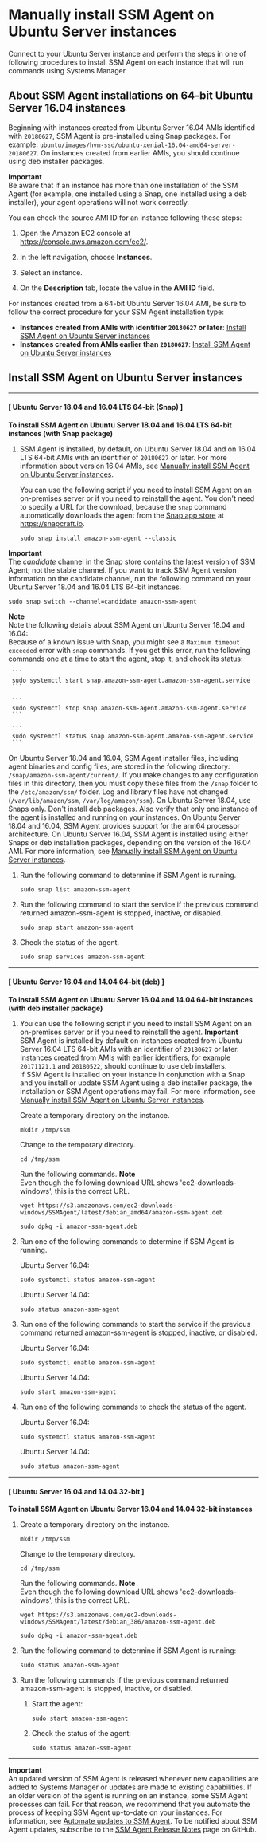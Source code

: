 # Manually install SSM Agent on Ubuntu Server instances<a name="agent-install-ubuntu"></a>

Connect to your Ubuntu Server instance and perform the steps in one of following procedures to install SSM Agent on each instance that will run commands using Systems Manager\.

## About SSM Agent installations on 64\-bit Ubuntu Server 16\.04 instances<a name="agent-install-ubuntu-about-v16"></a>

Beginning with instances created from Ubuntu Server 16\.04 AMIs identified with `20180627`, SSM Agent is pre\-installed using Snap packages\. For example: `ubuntu/images/hvm-ssd/ubuntu-xenial-16.04-amd64-server-20180627`\. On instances created from earlier AMIs, you should continue using deb installer packages\. 

**Important**  
Be aware that if an instance has more than one installation of the SSM Agent \(for example, one installed using a Snap, one installed using a deb installer\), your agent operations will not work correctly\.

You can check the source AMI ID for an instance following these steps:

1. Open the Amazon EC2 console at [https://console\.aws\.amazon\.com/ec2/](https://console.aws.amazon.com/ec2/)\.

1. In the left navigation, choose **Instances**\.

1. Select an instance\.

1. On the **Description** tab, locate the value in the **AMI ID** field\.

For instances created from a 64\-bit Ubuntu Server 16\.04 AMI, be sure to follow the correct procedure for your SSM Agent installation type:
+ **Instances created from AMIs with identifier `20180627` or later**: [Install SSM Agent on Ubuntu Server instances](#agent-install-ubuntu-tabs)
+ **Instances created from AMIs earlier than `20180627`**: [Install SSM Agent on Ubuntu Server instances](#agent-install-ubuntu-tabs)

## Install SSM Agent on Ubuntu Server instances<a name="agent-install-ubuntu-tabs"></a>

------
#### [ Ubuntu Server 18\.04 and 16\.04 LTS 64\-bit \(Snap\) ]

**To install SSM Agent on Ubuntu Server 18\.04 and 16\.04 LTS 64\-bit instances \(with Snap package\)**

1. SSM Agent is installed, by default, on Ubuntu Server 18\.04 and on 16\.04 LTS 64\-bit AMIs with an identifier of `20180627` or later\. For more information about version 16\.04 AMIs, see [Manually install SSM Agent on Ubuntu Server instances](#agent-install-ubuntu)\.

   You can use the following script if you need to install SSM Agent on an on\-premises server or if you need to reinstall the agent\. You don't need to specify a URL for the download, because the `snap` command automatically downloads the agent from the [Snap app store](https://snapcraft.io/amazon-ssm-agent) at [https://snapcraft\.io](https://snapcraft.io)\.

   ```
   sudo snap install amazon-ssm-agent --classic
   ```
**Important**  
The *candidate* channel in the Snap store contains the latest version of SSM Agent; not the stable channel\. If you want to track SSM Agent version information on the candidate channel, run the following command on your Ubuntu Server 18\.04 and 16\.04 LTS 64\-bit instances\.  

   ```
   sudo snap switch --channel=candidate amazon-ssm-agent
   ```
**Note**  
Note the following details about SSM Agent on Ubuntu Server 18\.04 and 16\.04:  
Because of a known issue with Snap, you might see a `Maximum timeout exceeded` error with `snap` commands\. If you get this error, run the following commands one at a time to start the agent, stop it, and check its status:   

     ```
     sudo systemctl start snap.amazon-ssm-agent.amazon-ssm-agent.service
     ```

     ```
     sudo systemctl stop snap.amazon-ssm-agent.amazon-ssm-agent.service
     ```

     ```
     sudo systemctl status snap.amazon-ssm-agent.amazon-ssm-agent.service
     ```
On Ubuntu Server 18\.04 and 16\.04, SSM Agent installer files, including agent binaries and config files, are stored in the following directory: `/snap/amazon-ssm-agent/current/`\. If you make changes to  any configuration files in this directory, then you must copy these files from the `/snap` folder to the `/etc/amazon/ssm/` folder\. Log and library files have not changed \(`/var/lib/amazon/ssm`, `/var/log/amazon/ssm`\)\.
On Ubuntu Server 18\.04, use Snaps only\. Don't install deb packages\. Also verify that only one instance of the agent is installed and running on your instances\.
On Ubuntu Server 18\.04 and 16\.04, SSM Agent provides support for the arm64 processor architecture\.
On Ubuntu Server 16\.04, SSM Agent is installed using either Snaps or deb installation packages, depending on the version of the 16\.04 AMI\. For more information, see [Manually install SSM Agent on Ubuntu Server instances](#agent-install-ubuntu)\.

1. Run the following command to determine if SSM Agent is running\. 

   ```
   sudo snap list amazon-ssm-agent
   ```

1. Run the following command to start the service if the previous command returned amazon\-ssm\-agent is stopped, inactive, or disabled\.

   ```
   sudo snap start amazon-ssm-agent
   ```

1. Check the status of the agent\.

   ```
   sudo snap services amazon-ssm-agent
   ```

------
#### [ Ubuntu Server 16\.04 and 14\.04 64\-bit \(deb\) ]

**To install SSM Agent on Ubuntu Server 16\.04 and 14\.04 64\-bit instances \(with deb installer package\)**

1. You can use the following script if you need to install SSM Agent on an on\-premises server or if you need to reinstall the agent\.
**Important**  
SSM Agent is installed by default on instances created from Ubuntu Server 16\.04 LTS 64\-bit AMIs with an identifier of `20180627` or later\. Instances created from AMIs with earlier identifiers, for example `20171121.1` and `20180522`, should continue to use deb installers\.   
If SSM Agent is installed on your instance in conjunction with a Snap and you install or update SSM Agent using a deb installer package, the installation or SSM Agent operations may fail\. For more information, see [Manually install SSM Agent on Ubuntu Server instances](#agent-install-ubuntu)\.

   Create a temporary directory on the instance\.

   ```
   mkdir /tmp/ssm
   ```

   Change to the temporary directory\.

   ```
   cd /tmp/ssm
   ```

   Run the following commands\.
**Note**  
Even though the following download URL shows 'ec2\-downloads\-windows', this is the correct URL\.

   ```
   wget https://s3.amazonaws.com/ec2-downloads-windows/SSMAgent/latest/debian_amd64/amazon-ssm-agent.deb
   ```

   ```
   sudo dpkg -i amazon-ssm-agent.deb
   ```

1. Run one of the following commands to determine if SSM Agent is running\. 

   Ubuntu Server 16\.04:

   ```
   sudo systemctl status amazon-ssm-agent
   ```

   Ubuntu Server 14\.04:

   ```
   sudo status amazon-ssm-agent
   ```

1. Run one of the following commands to start the service if the previous command returned amazon\-ssm\-agent is stopped, inactive, or disabled\.

   Ubuntu Server 16\.04:

   ```
   sudo systemctl enable amazon-ssm-agent
   ```

   Ubuntu Server 14\.04:

   ```
   sudo start amazon-ssm-agent
   ```

1. Run one of the following commands to check the status of the agent\.

   Ubuntu Server 16\.04:

   ```
   sudo systemctl status amazon-ssm-agent
   ```

   Ubuntu Server 14\.04:

   ```
   sudo status amazon-ssm-agent
   ```

------
#### [ Ubuntu Server 16\.04 and 14\.04 32\-bit ]

**To install SSM Agent on Ubuntu Server 16\.04 and 14\.04 32\-bit instances**

1. Create a temporary directory on the instance\.

   ```
   mkdir /tmp/ssm
   ```

   Change to the temporary directory\.

   ```
   cd /tmp/ssm
   ```

   Run the following commands\.
**Note**  
Even though the following download URL shows 'ec2\-downloads\-windows', this is the correct URL\.

   ```
   wget https://s3.amazonaws.com/ec2-downloads-windows/SSMAgent/latest/debian_386/amazon-ssm-agent.deb
   ```

   ```
   sudo dpkg -i amazon-ssm-agent.deb
   ```

1. Run the following command to determine if SSM Agent is running:

   ```
   sudo status amazon-ssm-agent
   ```

1. Run the following commands if the previous command returned amazon\-ssm\-agent is stopped, inactive, or disabled\.

   1. Start the agent:

      ```
      sudo start amazon-ssm-agent
      ```

   1. Check the status of the agent:

      ```
      sudo status amazon-ssm-agent
      ```

------

**Important**  
An updated version of SSM Agent is released whenever new capabilities are added to Systems Manager or updates are made to existing capabilities\. If an older version of the agent is running on an instance, some SSM Agent processes can fail\. For that reason, we recommend that you automate the process of keeping SSM Agent up\-to\-date on your instances\. For information, see [Automate updates to SSM Agent](ssm-agent-automatic-updates.md)\. To be notified about SSM Agent updates, subscribe to the [SSM Agent Release Notes](https://github.com/aws/amazon-ssm-agent/blob/master/RELEASENOTES.md) page on GitHub\.